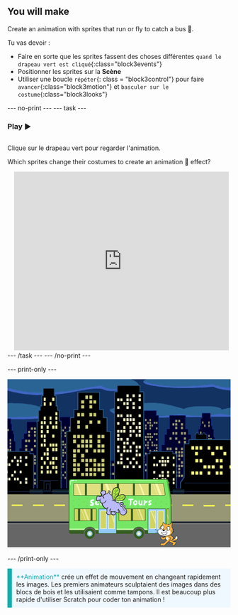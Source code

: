 ## You will make

Create an animation with sprites that run or fly to catch a bus 🚌.

Tu vas devoir :
+ Faire en sorte que les sprites fassent des choses différentes `quand le drapeau vert est cliqué`{:class="block3events"}
+ Positionner les sprites sur la **Scène**
+ Utiliser une boucle `répéter`{: class = "block3control"} pour faire `avancer`{:class="block3motion"} et `basculer sur le costume`{:class="block3looks"}

--- no-print --- --- task ---

### Play ▶️
<div style="display: flex; flex-wrap: wrap">
<div style="flex-basis: 200px; flex-grow: 1">  

Clique sur le drapeau vert pour regarder l'animation. 

Which sprites change their costumes to create an animation 🎥 effect?
</div>
<div class="scratch-preview" style="margin-left: 15px;">
  <iframe allowtransparency="true" width="485" height="402" src="https://scratch.mit.edu/projects/embed/724160134/?autostart=false" frameborder="0"></iframe>
</div>
</div>
--- /task --- --- /no-print ---

--- print-only ---

![Le projet achevé.](images/hippo-flies.png)

--- /print-only ---

<p style="border-left: solid; border-width:10px; border-color: #0faeb0; background-color: aliceblue; padding: 10px;">
<span style="color: #0faeb0">**Animation**</span> crée un effet de mouvement en changeant rapidement les images. Les premiers animateurs sculptaient des images dans des blocs de bois et les utilisaient comme tampons. Il est beaucoup plus rapide d'utiliser Scratch pour coder ton animation !
</p>
